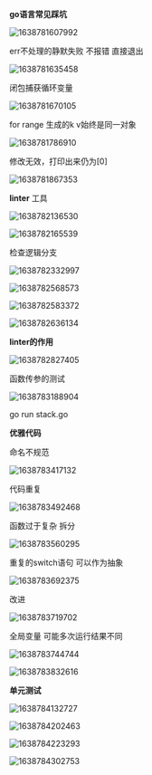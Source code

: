 **go语言常见踩坑**

![1638781607992](F:\markdown笔记\Go高级工程师实战\image\1638781607992.png)

err不处理的静默失败 不报错 直接退出

![1638781635458](F:\markdown笔记\Go高级工程师实战\image\1638781635458.png)

闭包捕获循环变量

![1638781670105](F:\markdown笔记\Go高级工程师实战\image\1638781670105.png)

for range 生成的k v始终是同一对象

![1638781786910](F:\markdown笔记\Go高级工程师实战\image\1638781786910.png)

修改无效，打印出来仍为[0]

![1638781867353](F:\markdown笔记\Go高级工程师实战\image\1638781867353.png)

**linter** 工具

![1638782136530](F:\markdown笔记\Go高级工程师实战\image\1638782136530.png)

![1638782165539](F:\markdown笔记\Go高级工程师实战\image\1638782165539.png)

检查逻辑分支

![1638782332997](F:\markdown笔记\Go高级工程师实战\image\1638782332997.png)

![1638782568573](F:\markdown笔记\Go高级工程师实战\image\1638782568573.png)

![1638782583372](F:\markdown笔记\Go高级工程师实战\image\1638782583372.png)

![1638782636134](F:\markdown笔记\Go高级工程师实战\image\1638782636134.png)

**linter的作用**

![1638782827405](F:\markdown笔记\Go高级工程师实战\image\1638782827405.png)

函数传参的测试

![1638783188904](F:\markdown笔记\Go高级工程师实战\image\1638783188904.png)

go run stack.go

**优雅代码**

命名不规范

![1638783417132](F:\markdown笔记\Go高级工程师实战\image\1638783417132.png)

代码重复

![1638783492468](F:\markdown笔记\Go高级工程师实战\image\1638783492468.png)

函数过于复杂 拆分

![1638783560295](F:\markdown笔记\Go高级工程师实战\image\1638783560295.png)

重复的switch语句 可以作为抽象

![1638783692375](F:\markdown笔记\Go高级工程师实战\image\1638783692375.png)

改进

![1638783719702](F:\markdown笔记\Go高级工程师实战\image\1638783719702.png)

全局变量 可能多次运行结果不同

![1638783744744](F:\markdown笔记\Go高级工程师实战\image\1638783744744.png)



![1638783832616](F:\markdown笔记\Go高级工程师实战\image\1638783832616.png)

**单元测试**

![1638784132727](F:\markdown笔记\Go高级工程师实战\image\1638784132727.png)

![1638784202463](F:\markdown笔记\Go高级工程师实战\image\1638784202463.png)

![1638784223293](F:\markdown笔记\Go高级工程师实战\image\1638784223293.png)

![1638784302753](F:\markdown笔记\Go高级工程师实战\image\1638784302753.png)

